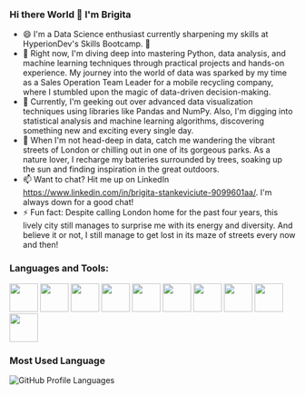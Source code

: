 ### Hi there World 👋 I'm Brigita

- 😄 I'm a Data Science enthusiast currently sharpening my skills at HyperionDev's Skills Bootcamp. 🌟
- 🔭 Right now, I'm diving deep into mastering Python, data analysis, and machine learning techniques through practical projects and hands-on experience. My journey into the world of data was sparked by my time as a Sales Operation Team Leader for a mobile recycling company, where I stumbled upon the magic of data-driven decision-making.
- 🌱 Currently, I'm geeking out over advanced data visualization techniques using libraries like Pandas and NumPy. Also, I'm digging into statistical analysis and machine learning algorithms, discovering something new and exciting every single day.
- 🌳 When I'm not head-deep in data, catch me wandering the vibrant streets of London or chilling out in one of its gorgeous parks. As a nature lover, I recharge my batteries surrounded by trees, soaking up the sun and finding inspiration in the great outdoors.
- 📫 Want to chat? Hit me up on LinkedIn https://www.linkedin.com/in/brigita-stankeviciute-9099601aa/. I'm always down for a good chat!
- ⚡ Fun fact: Despite calling London home for the past four years, this lively city still manages to surprise me with its energy and diversity. And believe it or not, I still manage to get lost in its maze of streets every now and then!

### Languages and Tools:

<img src="https://img.icons8.com/color/48/000000/python.png" width="50" height="50"> <img src="https://upload.wikimedia.org/wikipedia/commons/3/38/Jupyter_logo.svg" width="50" height="50"> <img src="https://img.icons8.com/color/48/000000/pandas.png" width="50" height="50"> <img src="https://img.icons8.com/color/48/000000/numpy.png" width="50" height="50"> <img src="https://upload.wikimedia.org/wikipedia/commons/0/01/Created_with_Matplotlib-logo.svg" width="50" height="50"> <img src="https://upload.wikimedia.org/wikipedia/commons/thumb/8/88/SpaCy_logo.svg/320px-SpaCy_logo.svg.png" width="50" height="50"> <img src="https://upload.wikimedia.org/wikipedia/commons/thumb/0/05/Scikit_learn_logo_small.svg/260px-Scikit_learn_logo_small.svg.png" width="50" height="50"> <img src="https://img.icons8.com/color/48/000000/sql.png" width="50" height="50"> <img src="https://img.icons8.com/color/48/000000/git.png" width="50" height="50"> <img src="https://img.icons8.com/color/48/000000/github.png" width="50" height="50">

### Most Used Language

![GitHub Profile Languages](https://img.shields.io/badge/dynamic/json?label=Languages&query=%24.data&url=https://api.github.com/users/BriStanke/repos)

